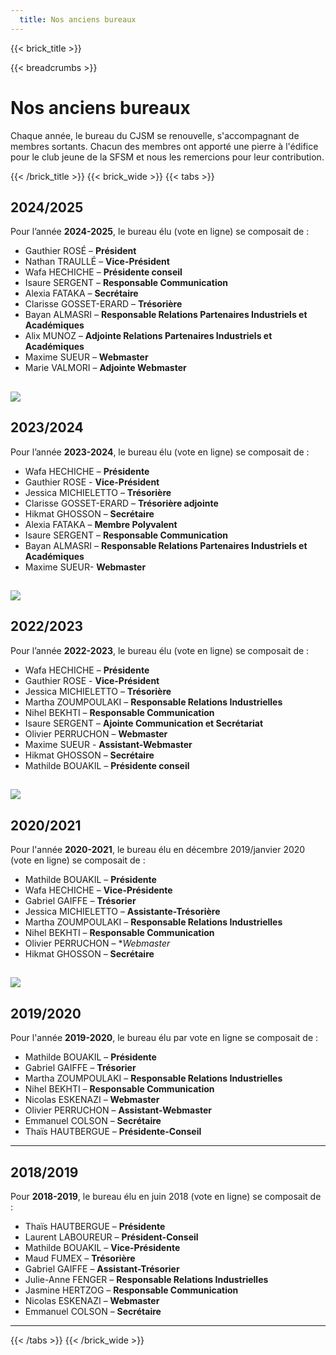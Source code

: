 ```yaml
---
  title: Nos anciens bureaux
---
```

{{< brick_title >}}

{{< breadcrumbs >}}


# Nos anciens bureaux

Chaque année, le bureau du CJSM se renouvelle, s'accompagnant de membres sortants. Chacun des membres ont apporté une pierre à l'édifice pour le club jeune de la SFSM et nous les remercions pour leur contribution.

{{< /brick_title >}}
{{< brick_wide >}}
{{< tabs >}}

## 2024/2025

Pour l’année **2024-2025**, le bureau élu (vote en ligne) se composait de :

- Gauthier ROSÉ – **Président**
- Nathan TRAULLÉ – **Vice-Président**
- Wafa HECHICHE – **Présidente conseil**
- Isaure SERGENT – **Responsable Communication**
- Alexia FATAKA – **Secrétaire** 
- Clarisse GOSSET-ERARD – **Trésorière**
- Bayan ALMASRI – **Responsable Relations Partenaires Industriels et Académiques**
- Alix MUNOZ – **Adjointe Relations Partenaires Industriels et Académiques**
- Maxime SUEUR – **Webmaster** 
- Marie VALMORI – **Adjointe Webmaster**

![](/uploads/trombi/2024-2025.png)
---

## 2023/2024

Pour l’année **2023-2024**, le bureau élu (vote en ligne) se composait de :

- Wafa HECHICHE – **Présidente**
- Gauthier ROSE - **Vice-Président**
- Jessica MICHIELETTO – **Trésorière**
- Clarisse GOSSET-ERARD – **Trésorière adjointe**
- Hikmat GHOSSON – **Secrétaire**
- Alexia FATAKA – **Membre Polyvalent**
- Isaure SERGENT – **Responsable Communication**
- Bayan ALMASRI – **Responsable Relations Partenaires Industriels et Académiques**
- Maxime SUEUR- **Webmaster**

![](/uploads/trombi/2023-2024.png)
---

## 2022/2023

Pour l’année **2022-2023**, le bureau élu (vote en ligne) se composait de :

- Wafa HECHICHE – **Présidente**
- Gauthier ROSE - **Vice-Président**
- Jessica MICHIELETTO – **Trésorière**
- Martha ZOUMPOULAKI – **Responsable Relations Industrielles**
- Nihel BEKHTI – **Responsable Communication**
- Isaure SERGENT – **Ajointe Communication et Secrétariat**
- Olivier PERRUCHON – **Webmaster**
- Maxime SUEUR - **Assistant-Webmaster**
- Hikmat GHOSSON – **Secrétaire**
- Mathilde BOUAKIL – **Présidente conseil**

![](/uploads/trombi/2022-2023.png)
---

## 2020/2021

Pour l'année **2020-2021**, le bureau élu en décembre 2019/janvier 2020 (vote en ligne) se composait de :

- Mathilde BOUAKIL – **Présidente**
- Wafa HECHICHE – **Vice-Présidente**
- Gabriel GAIFFE – **Trésorier**
- Jessica MICHIELETTO – **Assistante-Trésorière**
- Martha ZOUMPOULAKI – **Responsable Relations Industrielles**
- Nihel BEKHTI – **Responsable Communication**
- Olivier PERRUCHON – **Webmaster*
- Hikmat GHOSSON – **Secrétaire**

![](/uploads/trombi/2020-2021.png)
---

## 2019/2020

Pour l'année **2019-2020**, le bureau élu par vote en ligne se composait de :

- Mathilde BOUAKIL – **Présidente**
- Gabriel GAIFFE – **Trésorier**
- Martha ZOUMPOULAKI – **Responsable Relations Industrielles**
- Nihel BEKHTI – **Responsable Communication**
- Nicolas ESKENAZI – **Webmaster**
- Olivier PERRUCHON – **Assistant-Webmaster**
- Emmanuel COLSON – **Secrétaire**
- Thaïs HAUTBERGUE – **Présidente-Conseil**

---

## 2018/2019

Pour **2018-2019**, le bureau élu en juin 2018 (vote en ligne) se composait de :


- Thaïs HAUTBERGUE – **Présidente**
- Laurent LABOUREUR – **Président-Conseil**
- Mathilde BOUAKIL – **Vice-Présidente**
- Maud FUMEX – **Trésorière**
- Gabriel GAIFFE – **Assistant-Trésorier**
- Julie-Anne FENGER – **Responsable Relations Industrielles**
- Jasmine HERTZOG – **Responsable Communication**
- Nicolas ESKENAZI – **Webmaster**
- Emmanuel COLSON – **Secrétaire**

---

{{< /tabs >}}
{{< /brick_wide >}}